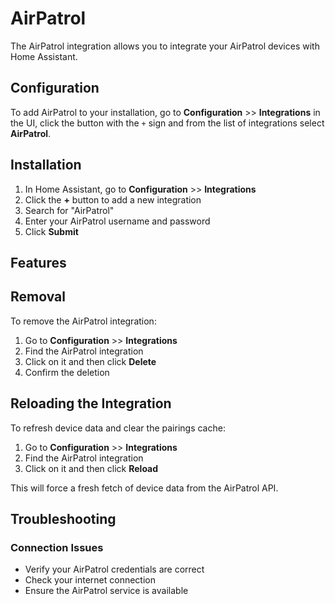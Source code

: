 # AirPatrol

The AirPatrol integration allows you to integrate your AirPatrol devices with Home Assistant.

## Configuration

To add AirPatrol to your installation, go to **Configuration** >> **Integrations** in the UI, click the button with the `+` sign and from the list of integrations select **AirPatrol**.

## Installation

1. In Home Assistant, go to **Configuration** >> **Integrations**
2. Click the **+** button to add a new integration
3. Search for "AirPatrol"
4. Enter your AirPatrol username and password
5. Click **Submit**

## Features


## Removal

To remove the AirPatrol integration:

1. Go to **Configuration** >> **Integrations**
2. Find the AirPatrol integration
3. Click on it and then click **Delete**
4. Confirm the deletion

## Reloading the Integration

To refresh device data and clear the pairings cache:

1. Go to **Configuration** >> **Integrations**
2. Find the AirPatrol integration
3. Click on it and then click **Reload**

This will force a fresh fetch of device data from the AirPatrol API.

## Troubleshooting

### Connection Issues
- Verify your AirPatrol credentials are correct
- Check your internet connection
- Ensure the AirPatrol service is available
